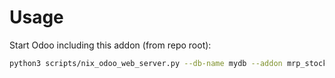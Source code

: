 # Usage

Start Odoo including this addon (from repo root):

```bash
python3 scripts/nix_odoo_web_server.py --db-name mydb --addon mrp_stock_analytic
```
